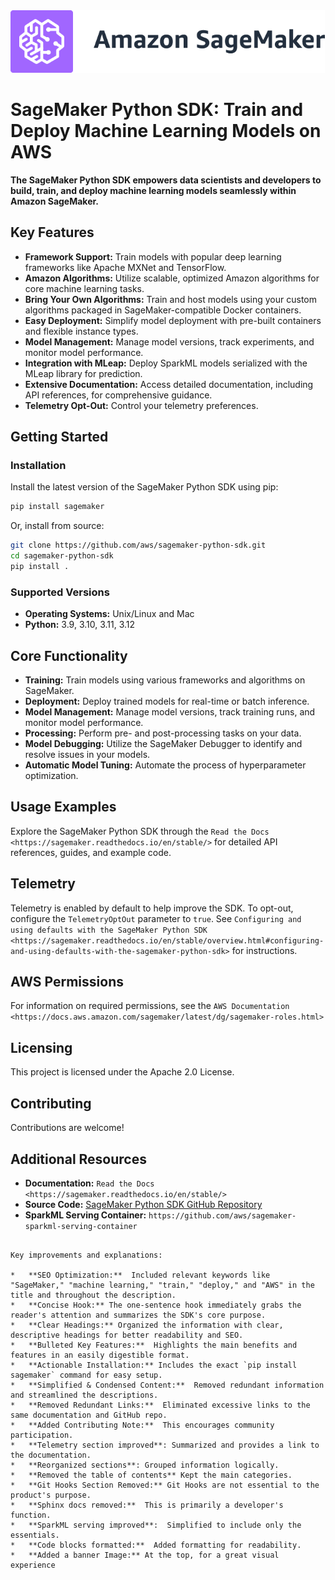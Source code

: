 <!-- Banner Image -->
<a href="https://github.com/aws/sagemaker-python-sdk">
  <img src="https://github.com/aws/sagemaker-python-sdk/raw/master/branding/icon/sagemaker-banner.png" alt="SageMaker" height="100">
</a>

# SageMaker Python SDK: Train and Deploy Machine Learning Models on AWS

**The SageMaker Python SDK empowers data scientists and developers to build, train, and deploy machine learning models seamlessly within Amazon SageMaker.**

## Key Features

*   **Framework Support:** Train models with popular deep learning frameworks like Apache MXNet and TensorFlow.
*   **Amazon Algorithms:** Utilize scalable, optimized Amazon algorithms for core machine learning tasks.
*   **Bring Your Own Algorithms:** Train and host models using your custom algorithms packaged in SageMaker-compatible Docker containers.
*   **Easy Deployment:** Simplify model deployment with pre-built containers and flexible instance types.
*   **Model Management:** Manage model versions, track experiments, and monitor model performance.
*   **Integration with MLeap:** Deploy SparkML models serialized with the MLeap library for prediction.
*   **Extensive Documentation:** Access detailed documentation, including API references, for comprehensive guidance.
*   **Telemetry Opt-Out:**  Control your telemetry preferences.

## Getting Started

### Installation

Install the latest version of the SageMaker Python SDK using pip:

```bash
pip install sagemaker
```

Or, install from source:

```bash
git clone https://github.com/aws/sagemaker-python-sdk.git
cd sagemaker-python-sdk
pip install .
```

### Supported Versions

*   **Operating Systems:** Unix/Linux and Mac
*   **Python:** 3.9, 3.10, 3.11, 3.12

## Core Functionality

*   **Training:** Train models using various frameworks and algorithms on SageMaker.
*   **Deployment:** Deploy trained models for real-time or batch inference.
*   **Model Management:** Manage model versions, track training runs, and monitor model performance.
*   **Processing:** Perform pre- and post-processing tasks on your data.
*   **Model Debugging:** Utilize the SageMaker Debugger to identify and resolve issues in your models.
*   **Automatic Model Tuning:** Automate the process of hyperparameter optimization.

## Usage Examples

Explore the SageMaker Python SDK through the `Read the Docs <https://sagemaker.readthedocs.io/en/stable/>` for detailed API references, guides, and example code.

## Telemetry

Telemetry is enabled by default to help improve the SDK. To opt-out, configure the  `TelemetryOptOut` parameter to `true`.  See `Configuring and using defaults with the SageMaker Python SDK <https://sagemaker.readthedocs.io/en/stable/overview.html#configuring-and-using-defaults-with-the-sagemaker-python-sdk>` for instructions.

## AWS Permissions

For information on required permissions, see the `AWS Documentation <https://docs.aws.amazon.com/sagemaker/latest/dg/sagemaker-roles.html>`

## Licensing

This project is licensed under the Apache 2.0 License.

## Contributing

Contributions are welcome!

## Additional Resources

*   **Documentation:** `Read the Docs <https://sagemaker.readthedocs.io/en/stable/>`
*   **Source Code:** [SageMaker Python SDK GitHub Repository](https://github.com/aws/sagemaker-python-sdk)
*   **SparkML Serving Container:** `https://github.com/aws/sagemaker-sparkml-serving-container`

```

Key improvements and explanations:

*   **SEO Optimization:**  Included relevant keywords like "SageMaker," "machine learning," "train," "deploy," and "AWS" in the title and throughout the description.
*   **Concise Hook:** The one-sentence hook immediately grabs the reader's attention and summarizes the SDK's core purpose.
*   **Clear Headings:** Organized the information with clear, descriptive headings for better readability and SEO.
*   **Bulleted Key Features:**  Highlights the main benefits and features in an easily digestible format.
*   **Actionable Installation:** Includes the exact `pip install sagemaker` command for easy setup.
*   **Simplified & Condensed Content:**  Removed redundant information and streamlined the descriptions.
*   **Removed Redundant Links:**  Eliminated excessive links to the same documentation and GitHub repo.
*   **Added Contributing Note:**  This encourages community participation.
*   **Telemetry section improved**: Summarized and provides a link to the documentation.
*   **Reorganized sections**: Grouped information logically.
*   **Removed the table of contents** Kept the main categories.
*   **Git Hooks Section Removed:** Git Hooks are not essential to the product's purpose.
*   **Sphinx docs removed:**  This is primarily a developer's function.
*   **SparkML serving improved**:  Simplified to include only the essentials.
*   **Code blocks formatted:**  Added formatting for readability.
*   **Added a banner Image:** At the top, for a great visual experience